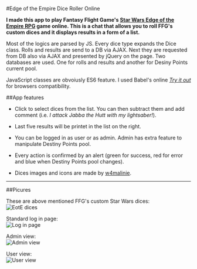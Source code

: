 #Edge of the Empire Dice Roller Online

**I made this app to play Fantasy Flight Game's [Star Wars Edge of the Empire RPG](https://www.fantasyflightgames.com/en/products/star-wars-edge-of-the-empire/) game online. This is a chat that allows you to roll FFG's custom dices and it displays results in a form of a list.**

Most of the logics are parsed by JS. Every dice type expands the Dice class. Rolls and results are send to a DB via AJAX. Next they are requested from DB also via AJAX and presented by jQuery on the page. Two databases are used. One for rolls and results and another for Desiny Points current pool.  
  
JavaScript classes are obvoiusly ES6 feature. I used Babel's online [*Try it out*](https://babeljs.io/repl/) for browsers compatibility. 

##App features
* Click to select dices from the list. You can then subtract them and add comment (i.e. *I attack Jabba the Hutt with my lightsaber!*).  
* Last five results will be printet in the list on the right.  
* You can be logged in as user or as admin. Admin has extra feature to manipulate Destiny Points pool.   
* Every action is confirmed by an alert (green for success, red for error and blue when Destiny Points pool changes).   
   
   
* Dices images and icons are made by [w4malinie](http://w4malinie.tk/). 
 
---
##Picures
   
These are above mentioned FFG's custom Star Wars dices:   
![EotE dices](https://raw.githubusercontent.com/BugBear6/PHP-EotE-Dice-Roller/master/desc/SWDice.jpg)   
   
Standard log in page:   
![Log in page](https://raw.githubusercontent.com/BugBear6/PHP-EotE-Dice-Roller/master/desc/EotE_login.jpg)   
   
Admin view:   
![Admin view](https://raw.githubusercontent.com/BugBear6/PHP-EotE-Dice-Roller/master/desc/EotE_admin.jpg)   
   
User view:   
![User view](https://raw.githubusercontent.com/BugBear6/PHP-EotE-Dice-Roller/master/desc/EotE_user.jpg)   
